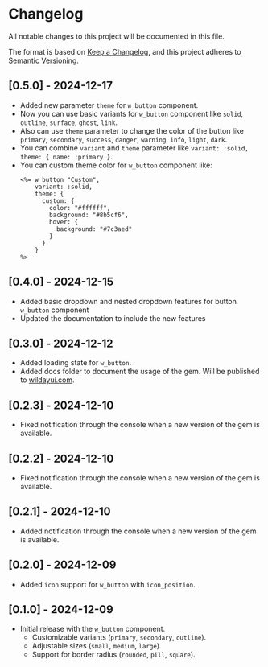 # Changelog

All notable changes to this project will be documented in this file.

The format is based on [Keep a Changelog](https://keepachangelog.com/),
and this project adheres to [Semantic Versioning](https://semver.org/).

## [0.5.0] - 2024-12-17

- Added new parameter `theme` for `w_button` component.
- Now you can use basic variants for `w_button` component like `solid`, `outline`, `surface`, `ghost`, `link`.
- Also can use `theme` parameter to change the color of the button like `primary`, `secondary`, `success`, `danger`, `warning`, `info`, `light`, `dark`.
- You can combine `variant` and `theme` parameter like `variant: :solid, theme: { name: :primary }`.
- You can custom theme color for `w_button` component like:
  ```erb
  <%= w_button "Custom", 
      variant: :solid, 
      theme: { 
        custom: { 
          color: "#ffffff",
          background: "#8b5cf6",
          hover: {
            background: "#7c3aed"
          }
        } 
      } 
  %>
  ```

## [0.4.0] - 2024-12-15

- Added basic dropdown and nested dropdown features for button `w_button` component
- Updated the documentation to include the new features

## [0.3.0] - 2024-12-12

- Added loading state for `w_button`.
- Added docs folder to document the usage of the gem. Will be published to [wildayui.com](https://davidwinalda.github.io/wildayui).

## [0.2.3] - 2024-12-10

- Fixed notification through the console when a new version of the gem is available.

## [0.2.2] - 2024-12-10

- Fixed notification through the console when a new version of the gem is available.

## [0.2.1] - 2024-12-10

- Added notification through the console when a new version of the gem is available.

## [0.2.0] - 2024-12-09

- Added `icon` support for `w_button` with `icon_position`.

## [0.1.0] - 2024-12-09

- Initial release with the `w_button` component.
  - Customizable variants (`primary`, `secondary`, `outline`).
  - Adjustable sizes (`small`, `medium`, `large`).
  - Support for border radius (`rounded`, `pill`, `square`).
